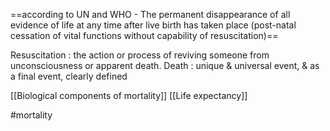 ==according to UN and WHO - The permanent disappearance of all evidence of life at any time after live birth has taken place (post-natal cessation of vital functions without capability of resuscitation)==

Resuscitation : the action or process of reviving someone from unconsciousness or apparent death.
Death : unique & universal event, & as a final event, clearly defined

[[Biological components of mortality]] 
[[Life expectancy]] 


#mortality